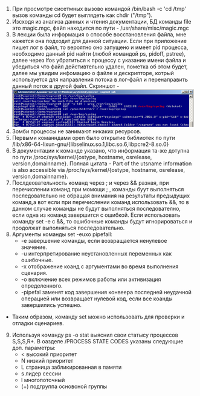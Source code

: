 1. При просмотре сисетмных вызово командой /bin/bash -c 'cd /tmp' вызов команды cd будет выглядеть как chdir ("/tmp").
2. Изсходя из анализа данных и чтения документации, БД команды file это magic.mgc, файл находится по пути - /usr/share/misc/magic.mgc
3. В лекции была информация о способе восстановления файла, мне кажется она подходит для данной ситуации. Если при приложение пишет лог в файл, то вероятно оно запущено и имеет pid процесса, необходимо данный pid найти (любой командой ps, pidoff, pstree), далее через lfos убратиться к процессу с указание имени файла и убедиться что файл дейстивтельно удален, пометка об этом будет, далее мы увидим инфомацию о файле и дескрипторе, котрый используется для направления потока в лог-файл и перенаправить данный поток в другой файл. Скриншот - ![Screen task 3](https://github.com/Atlipoka/devops_netology/blob/main/OperationSystem/OS-lecture1-task3.png)
4. Зомби процессы не занимают никаких ресурсов.
5. Первыми команндами open было открытие библиотек по пути /lib/x86-64-lixun-gnu/{libselinux.so.1,libc.so.6,libpcre2-8.so.0}
6. В документации к команде указано, что информация та-же дотупна по пути /proc/sys/kernel/{ostype, hostname, osrelease, version,domainname}. Полная цитата - Part of the utsname information is also accessible via /proc/sys/kernel/{ostype, hostname, osrelease, version,domainname}.
7. Послдеовательность команд через ; и через && разная, при перечислении команд при момощи ; , команды буут выполняться последовательно не обращая внимания на результаты предыдущих команд,а вот если при перечислении команд использовать &&, то в данном случае команды не будут выполняться последователно, если одна из команд завершится с ошибкой. Если использовать команду set -e с &&, то ошибочные команды будут игнорироваться и продолжат выполняться последовательно.
8. Аргументы команды set -euxo pipefail:
    * -e завершение команды, если возвращается ненулевое значение.
    * -u интерпретирование неустановленных переменных как ошибочные.
    * -х отображение коанд с аргументами во время выполнения сценария.
    * -o включение всех режимов работы или активизация определенного.
    * -pipefal заменят код завершения конвеера последней неудачной операцией или возвращает нулевой код, если все коанды завершились успешно.
 * Таким образом, команду set можно использовать для проверки и отладки сценариев.
9. Используя команду ps -o stat выяснил свои статысу процессов S,S,S,R+. В оазделе /PROCESS STATE CODES указаны следующие доп. параметры:
   * < высокий приоритет
   * N низкий приоритет
   * L страница забликированная в памяти
   * s лидер сессии
   * l многопоточный
   * (+) подгруппа основоной группы
